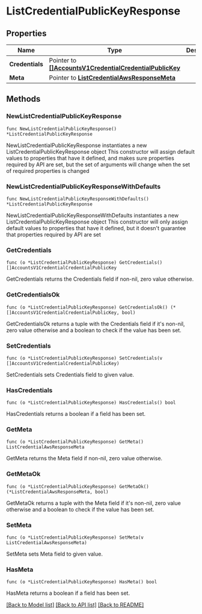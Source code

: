 # ListCredentialPublicKeyResponse

## Properties

Name | Type | Description
------------ | ------------- | -------------
**Credentials** | Pointer to [**[]AccountsV1CredentialCredentialPublicKey**](AccountsV1CredentialCredentialPublicKey.md) |  | [optional] 
**Meta** | Pointer to [**ListCredentialAwsResponseMeta**](ListCredentialAwsResponse_meta.md) |  | [optional] 

## Methods

### NewListCredentialPublicKeyResponse

`func NewListCredentialPublicKeyResponse() *ListCredentialPublicKeyResponse`

NewListCredentialPublicKeyResponse instantiates a new ListCredentialPublicKeyResponse object
This constructor will assign default values to properties that have it defined,
and makes sure properties required by API are set, but the set of arguments
will change when the set of required properties is changed

### NewListCredentialPublicKeyResponseWithDefaults

`func NewListCredentialPublicKeyResponseWithDefaults() *ListCredentialPublicKeyResponse`

NewListCredentialPublicKeyResponseWithDefaults instantiates a new ListCredentialPublicKeyResponse object
This constructor will only assign default values to properties that have it defined,
but it doesn't guarantee that properties required by API are set

### GetCredentials

`func (o *ListCredentialPublicKeyResponse) GetCredentials() []AccountsV1CredentialCredentialPublicKey`

GetCredentials returns the Credentials field if non-nil, zero value otherwise.

### GetCredentialsOk

`func (o *ListCredentialPublicKeyResponse) GetCredentialsOk() (*[]AccountsV1CredentialCredentialPublicKey, bool)`

GetCredentialsOk returns a tuple with the Credentials field if it's non-nil, zero value otherwise
and a boolean to check if the value has been set.

### SetCredentials

`func (o *ListCredentialPublicKeyResponse) SetCredentials(v []AccountsV1CredentialCredentialPublicKey)`

SetCredentials sets Credentials field to given value.

### HasCredentials

`func (o *ListCredentialPublicKeyResponse) HasCredentials() bool`

HasCredentials returns a boolean if a field has been set.

### GetMeta

`func (o *ListCredentialPublicKeyResponse) GetMeta() ListCredentialAwsResponseMeta`

GetMeta returns the Meta field if non-nil, zero value otherwise.

### GetMetaOk

`func (o *ListCredentialPublicKeyResponse) GetMetaOk() (*ListCredentialAwsResponseMeta, bool)`

GetMetaOk returns a tuple with the Meta field if it's non-nil, zero value otherwise
and a boolean to check if the value has been set.

### SetMeta

`func (o *ListCredentialPublicKeyResponse) SetMeta(v ListCredentialAwsResponseMeta)`

SetMeta sets Meta field to given value.

### HasMeta

`func (o *ListCredentialPublicKeyResponse) HasMeta() bool`

HasMeta returns a boolean if a field has been set.


[[Back to Model list]](../README.md#documentation-for-models) [[Back to API list]](../README.md#documentation-for-api-endpoints) [[Back to README]](../README.md)


